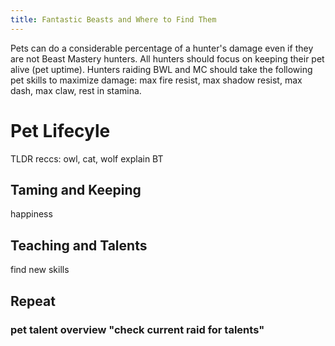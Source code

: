 ```yaml
---
title: Fantastic Beasts and Where to Find Them
---
```


Pets can do a considerable percentage of a hunter's damage even if they are not Beast Mastery hunters.  All hunters should focus on keeping their pet alive (pet uptime).  Hunters raiding BWL and MC should take the following pet skills to maximize damage: max fire resist, max shadow resist, max dash, max claw, rest in stamina.

# Pet Lifecyle

TLDR reccs: owl, cat, wolf
explain BT

## Taming and Keeping

happiness

## Teaching and Talents

find new skills

## Repeat

### pet talent overview "check current raid for talents"